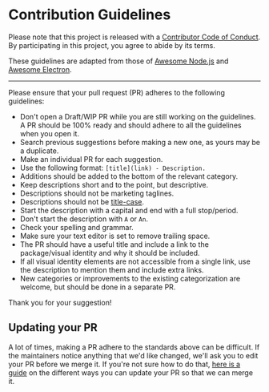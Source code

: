 # Contribution Guidelines

Please note that this project is released with a [Contributor Code of Conduct](code-of-conduct.md). By participating in this project, you agree to abide by its terms.

These guidelines are adapted from those of [Awesome Node.js](https://github.com/sindresorhus/awesome-nodejs) and [Awesome Electron](https://github.com/sindresorhus/awesome-electron).

---

Please ensure that your pull request (PR) adheres to the following guidelines:

- Don't open a Draft/WIP PR while you are still working on the guidelines. A PR should be 100% ready and should adhere to all the guidelines when you open it.
- Search previous suggestions before making a new one, as yours may be a duplicate.
- Make an individual PR for each suggestion.
- Use the following format: `[title](link) - Description.`
- Additions should be added to the bottom of the relevant category.
- Keep descriptions short and to the point, but descriptive.
- Descriptions should not be marketing taglines.
- Descriptions should not be [title-case](https://en.wikipedia.org/wiki/Title_case).
- Start the description with a capital and end with a full stop/period.
- Don't start the description with `A` or `An`.
- Check your spelling and grammar.
- Make sure your text editor is set to remove trailing space.
- The PR should have a useful title and include a link to the package/visual identity and why it should be included.
- If all visual identity elements are not accessible from a single link, use the description to mention them and include extra links.
- New categories or improvements to the existing categorization are welcome, but should be done in a separate PR.

Thank you for your suggestion!

## Updating your PR

A lot of times, making a PR adhere to the standards above can be difficult. If the maintainers notice anything that we'd like changed, we'll ask you to edit your PR before we merge it. If you're not sure how to do that, [here is a guide](https://github.com/RichardLitt/knowledge/blob/master/github/amending-a-commit-guide.md) on the different ways you can update your PR so that we can merge it.
